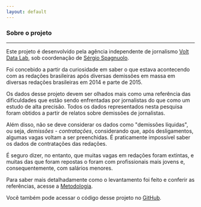 ```yaml
---
layout: default
---
```


### Sobre o projeto

---

Este projeto é desenvolvido pela agência independente de jornalismo [Volt Data Lab](http://voltdata.info), sob coordenação de [Sérgio Spagnuolo](http://twitter.com/voltdata).

Foi concebido a partir da curiosidade em saber o que estava acontecendo com as redações brasileiras após diversas demissões em massa em diversas redações brasileiras em 2014 e parte de 2015.

Os dados desse projeto devem ser olhados mais como uma referência das dificuldades que estão sendo enfrentadas por jornalistas do que como um estudo de alta precisão. Todos os dados representados nesta pesquisa foram obtidos a partir de relatos sobre demissões de jornalistas.

Além disso, não se deve considerar os dados como "demissões líquidas", ou seja, *demissões - contratações*, considerando que, após desligamentos, algumas vagas voltam a ser preenchidas. É praticamente impossível saber os dados de contratações das redações.

É seguro dizer, no entanto, que muitas vagas em redações foram extintas, e muitas das que foram repostas o foram com profissionais mais jovens e, consequentemente, com salários menores.

Para saber mais detalhadamente como o levantamento foi feito e conferir as referências, acesse a [Metodologia](metodologia.html).

Você também pode acessar o código desse projeto no [GitHub](https://github.com/voltdatalab/passaralhos).
